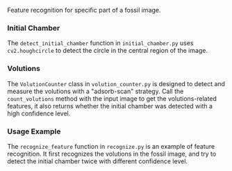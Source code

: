 Feature recognition for specific part of a fossil image.

### Initial Chamber

The `detect_initial_chamber` function in `initial_chamber.py` uses `cv2.houghcircle` to detect the circle in the central region of the image.

### Volutions

The `VolutionCounter` class in `volution_counter.py` is designed to detect and measure the volutions with a "adsorb-scan" strategy. Call the `count_volutions` method with the input image to get the volutions-related features, it also returns whether the initial chamber was detected with a high confidence level.

### Usage Example

The `recognize_feature` function in `recognize.py` is an example of feature recognition. It first recognizes the volutions in the fossil image, and try to detect the initial chamber twice with different confidence level.